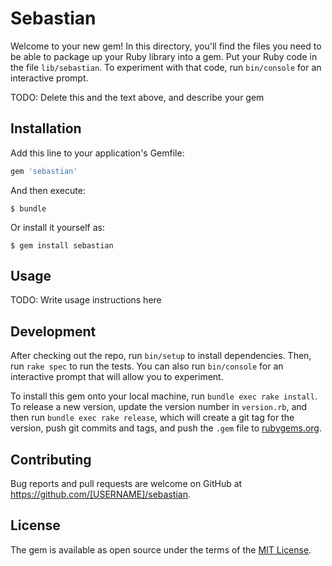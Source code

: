 # Sebastian

Welcome to your new gem! In this directory, you'll find the files you need to be able to package up your Ruby library into a gem. Put your Ruby code in the file `lib/sebastian`. To experiment with that code, run `bin/console` for an interactive prompt.

TODO: Delete this and the text above, and describe your gem

## Installation

Add this line to your application's Gemfile:

```ruby
gem 'sebastian'
```

And then execute:

    $ bundle

Or install it yourself as:

    $ gem install sebastian

## Usage

TODO: Write usage instructions here

## Development

After checking out the repo, run `bin/setup` to install dependencies. Then, run `rake spec` to run the tests. You can also run `bin/console` for an interactive prompt that will allow you to experiment.

To install this gem onto your local machine, run `bundle exec rake install`. To release a new version, update the version number in `version.rb`, and then run `bundle exec rake release`, which will create a git tag for the version, push git commits and tags, and push the `.gem` file to [rubygems.org](https://rubygems.org).

## Contributing

Bug reports and pull requests are welcome on GitHub at https://github.com/[USERNAME]/sebastian.

## License

The gem is available as open source under the terms of the [MIT License](https://opensource.org/licenses/MIT).
